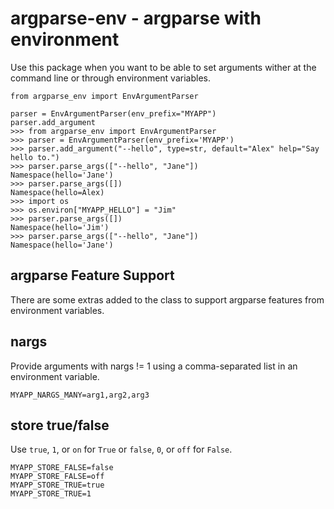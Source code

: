 # argparse-env - argparse with environment

Use this package when you want to be able to set
arguments wither at the command line or through 
environment variables.

```
from argparse_env import EnvArgumentParser

parser = EnvArgumentParser(env_prefix="MYAPP")
parser.add_argument
>>> from argparse_env import EnvArgumentParser
>>> parser = EnvArgumentParser(env_prefix='MYAPP')
>>> parser.add_argument("--hello", type=str, default="Alex" help="Say hello to.")
>>> parser.parse_args(["--hello", "Jane"])
Namespace(hello='Jane')
>>> parser.parse_args([])
Namespace(hello=Alex)
>>> import os
>>> os.environ["MYAPP_HELLO"] = "Jim"
>>> parser.parse_args([])
Namespace(hello='Jim')
>>> parser.parse_args(["--hello", "Jane"])
Namespace(hello='Jane')
```

## argparse Feature Support

There are some extras added to the class to support argparse features
from environment variables.

## nargs

Provide arguments with nargs != 1 using a comma-separated list
in an environment variable.

```
MYAPP_NARGS_MANY=arg1,arg2,arg3
```

## store true/false

Use `true`, `1`, or `on` for `True` or `false`, `0`, or `off`
for `False`.

```
MYAPP_STORE_FALSE=false
MYAPP_STORE_FALSE=off
MYAPP_STORE_TRUE=true
MYAPP_STORE_TRUE=1
```

